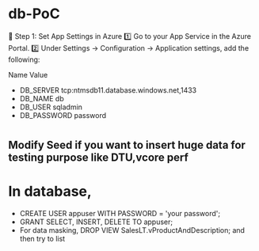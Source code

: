 # db-PoC
🔧 Step 1: Set App Settings in Azure
1️⃣ Go to your App Service in the Azure Portal.
2️⃣ Under Settings → Configuration → Application settings, add the following:

Name	Value
* DB_SERVER	tcp:ntmsdb11.database.windows.net,1433
* DB_NAME	db
* DB_USER	sqladmin
* DB_PASSWORD	password

# 
## Modify Seed if you want to insert huge data for testing purpose like DTU,vcore perf
# In database,
* CREATE USER appuser WITH PASSWORD = 'your password';
* GRANT SELECT, INSERT, DELETE TO appuser;
* For data masking, DROP VIEW SalesLT.vProductAndDescription;
  and then try to list 
